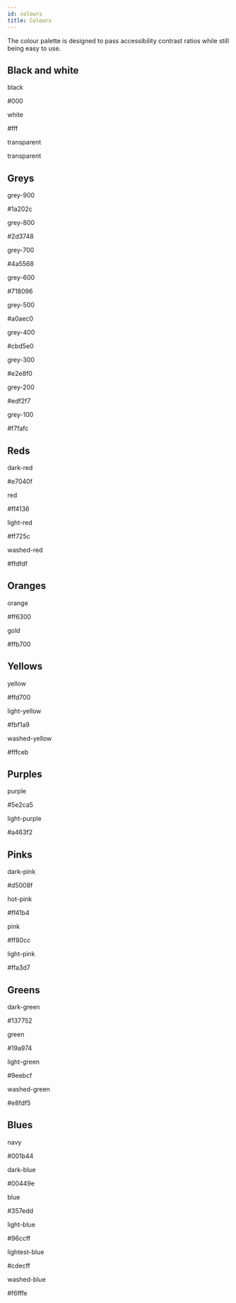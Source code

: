 ```yaml
---
id: colours
title: Colours
---
```


The colour palette is designed to pass accessibility contrast ratios while still being easy to use.

<h2 class="sk-mb-0">Black and white</h2>
<div class="colour-container">
  <div class="sk-flex sk-flex-items-center sk-w-half sk-w-third--lg sk-ph-4 sk-pt-6 sk-pb-6 height-8 sk-mv-6">
    <div class="cb-height-width sk-br-4 sk-bg-black"></div>
    <div class="sk-ml-4">
      <p class="sk-font-size-6 sk-bold sk-lh-default sk-grey-600 sk-mb-0">black</p>
        <p class="sk-block sk-font-size-6 sk-fon sk-normal sk-lh-default sk-grey-600 sk-mb-0">#000</p>
    </div>
  </div>
  <div class="sk-flex sk-flex-items-center sk-w-half sk-w-third--lg sk-ph-4 sk-pt-6 sk-pb-6 height-8 sk-mv-6">
    <div class="cb-height-width sk-br-4 sk-bg-white"></div>
    <div class="sk-ml-4">
      <p class="sk-font-size-6 sk-bold sk-lh-default sk-grey-600 sk-mb-0">white</p>
        <p class="sk-block sk-font-size-6 sk-fon sk-normal sk-lh-default sk-grey-600 sk-mb-0">#fff</p>
    </div>
  </div>
  <div class="sk-flex sk-flex-items-center sk-w-half sk-w-third--lg sk-ph-4 sk-pt-6 sk-pb-6 height-8 sk-mv-6">
    <div class="cb-height-width sk-br-4 sk-bg-transparent"></div>
    <div class="sk-ml-4">
      <p class="sk-font-size-6 sk-bold sk-lh-default sk-grey-600 sk-mb-0">transparent</p>
        <p class="sk-block sk-font-size-6 sk-fon sk-normal sk-lh-default sk-grey-600 sk-mb-0">transparent</p>
    </div>
  </div>
  </div>
  <h2>Greys</h2>
<div class="colour-container">
  <div class="sk-flex sk-flex-items-center sk-w-half sk-w-third--lg sk-ph-4 sk-pt-6 sk-pb-6 height-8 sk-mv-6">
    <div class="cb-height-width sk-br-4 sk-bg-grey-900"></div>
    <div class="sk-ml-4">
      <p class="sk-font-size-6 sk-bold sk-lh-default sk-grey-600 sk-mb-0">grey-900</p>
        <p class="sk-block sk-font-size-6 sk-fon sk-normal sk-lh-default sk-grey-600 sk-mb-0">#1a202c</p>
    </div>
  </div>
    <div class="sk-flex sk-flex-items-center sk-w-half sk-w-third--lg sk-ph-4 sk-pt-6 sk-pb-6 height-8 sk-mv-6">
    <div class="cb-height-width sk-br-4 sk-bg-grey-800"></div>
    <div class="sk-ml-4">
      <p class="sk-font-size-6 sk-bold sk-lh-default sk-grey-600 sk-mb-0">grey-800</p>
        <p class="sk-block sk-font-size-6 sk-fon sk-normal sk-lh-default sk-grey-600 sk-mb-0">#2d3748</p>
    </div>
  </div>
    <div class="sk-flex sk-flex-items-center sk-w-half sk-w-third--lg sk-ph-4 sk-pt-6 sk-pb-6 height-8 sk-mv-6">
    <div class="cb-height-width sk-br-4 sk-bg-grey-700"></div>
    <div class="sk-ml-4">
      <p class="sk-font-size-6 sk-bold sk-lh-default sk-grey-600 sk-mb-0">grey-700</p>
        <p class="sk-block sk-font-size-6 sk-fon sk-normal sk-lh-default sk-grey-600 sk-mb-0">#4a5568</p>
    </div>
  </div>
  <div class="sk-flex sk-flex-items-center sk-w-half sk-w-third--lg sk-ph-4 sk-pt-6 sk-pb-6 height-8 sk-mv-6">
    <div class="cb-height-width sk-br-4 sk-bg-grey-600"></div>
    <div class="sk-ml-4">
      <p class="sk-font-size-6 sk-bold sk-lh-default sk-grey-600 sk-mb-0">grey-600</p>
        <p class="sk-block sk-font-size-6 sk-fon sk-normal sk-lh-default sk-grey-600 sk-mb-0">#718096</p>
    </div>

  </div>
    <div class="sk-flex sk-flex-items-center sk-w-half sk-w-third--lg sk-ph-4 sk-pt-6 sk-pb-6 height-8 sk-mv-6">
    <div class="cb-height-width sk-br-4 sk-bg-grey-500"></div>
    <div class="sk-ml-4">
      <p class="sk-font-size-6 sk-bold sk-lh-default sk-grey-600 sk-mb-0">grey-500</p>
        <p class="sk-block sk-font-size-6 sk-fon sk-normal sk-lh-default sk-grey-600 sk-mb-0">#a0aec0</p>
    </div>
  </div>
  <div class="sk-flex sk-flex-items-center sk-w-half sk-w-third--lg sk-ph-4 sk-pt-6 sk-pb-6 height-8 sk-mv-6">
    <div class="cb-height-width sk-br-4 sk-bg-grey-400"></div>
    <div class="sk-ml-4">
      <p class="sk-font-size-6 sk-bold sk-lh-default sk-grey-600 sk-mb-0">grey-400</p>
        <p class="sk-block sk-font-size-6 sk-fon sk-normal sk-lh-default sk-grey-600 sk-mb-0">#cbd5e0</p>
    </div>
  </div>

  <div class="sk-flex sk-flex-items-center sk-w-half sk-w-third--lg sk-ph-4 sk-pt-6 sk-pb-6 height-8 sk-mv-6">
    <div class="cb-height-width sk-br-4 sk-bg-grey-300"></div>
    <div class="sk-ml-4">
      <p class="sk-font-size-6 sk-bold sk-lh-default sk-grey-600 sk-mb-0">grey-300</p>
        <p class="sk-block sk-font-size-6 sk-fon sk-normal sk-lh-default sk-grey-600 sk-mb-0">#e2e8f0</p>
    </div>
     </div>
<div class="sk-flex sk-flex-items-center sk-w-half sk-w-third--lg sk-ph-4 sk-pt-6 sk-pb-6 height-8 sk-mv-6">
    <div class="cb-height-width sk-br-4 sk-bg-grey-200"></div>
    <div class="sk-ml-4">
      <p class="sk-font-size-6 sk-bold sk-lh-default sk-grey-600 sk-mb-0">grey-200 </p>
        <p class="sk-block sk-font-size-6 sk-fon sk-normal sk-lh-default sk-grey-600 sk-mb-0">#edf2f7</p>
    </div>
  </div>
<div class="sk-flex sk-flex-items-center sk-w-half sk-w-third--lg sk-ph-4 sk-pt-6 sk-pb-6 height-8 sk-mv-6">
    <div class="cb-height-width sk-br-4 sk-bg-grey-100"></div>
    <div class="sk-ml-4">
      <p class="sk-font-size-6 sk-bold sk-lh-default sk-grey-600 sk-mb-0">grey-100</p>
        <p class="sk-block sk-font-size-6 sk-fon sk-normal sk-lh-default sk-grey-600 sk-mb-0">#f7fafc</p>
    </div>
  </div>
    </div>
    <h2>Reds</h2>
    <div class="colour-container">

  <div class="sk-flex sk-flex-items-center sk-w-half sk-w-third--lg sk-ph-4 sk-pt-6 sk-pb-6 height-8 sk-mv-6">
    <div class="cb-height-width sk-br-4 sk-bg-dark-red"></div>
    <div class="sk-ml-4">
      <p class="sk-font-size-6 sk-bold sk-lh-default sk-grey-600 sk-mb-0">dark-red</p>
        <p class="sk-block sk-font-size-6 sk-fon sk-normal sk-lh-default sk-grey-600 sk-mb-0">#e7040f</p>
    </div>
  </div>
  <div class="sk-flex sk-flex-items-center sk-w-half sk-w-third--lg sk-ph-4 sk-pt-6 sk-pb-6 height-8 sk-mv-6">
    <div class="cb-height-width sk-br-4 sk-bg-red"></div>
    <div class="sk-ml-4">
      <p class="sk-font-size-6 sk-bold sk-lh-default sk-grey-600 sk-mb-0">red</p>
        <p class="sk-block sk-font-size-6 sk-fon sk-normal sk-lh-default sk-grey-600 sk-mb-0">#ff4136</p>
    </div>
  </div>
  <div class="sk-flex sk-flex-items-center sk-w-half sk-w-third--lg sk-ph-4 sk-pt-6 sk-pb-6 height-8 sk-mv-6">
    <div class="cb-height-width sk-br-4 sk-bg-light-red"></div>
    <div class="sk-ml-4">
      <p class="sk-font-size-6 sk-bold sk-lh-default sk-grey-600 sk-mb-0">light-red</p>
        <p class="sk-block sk-font-size-6 sk-fon sk-normal sk-lh-default sk-grey-600 sk-mb-0">#ff725c</p>
    </div>
  </div>
  <div class="sk-flex sk-flex-items-center sk-w-half sk-w-third--lg sk-ph-4 sk-pt-6 sk-pb-6 height-8 sk-mv-6">
    <div class="cb-height-width sk-br-4 sk-bg-washed-red"></div>
    <div class="sk-ml-4">
      <p class="sk-font-size-6 sk-bold sk-lh-default sk-grey-600 sk-mb-0">washed-red</p>
        <p class="sk-block sk-font-size-6 sk-fon sk-normal sk-lh-default sk-grey-600 sk-mb-0">#ffdfdf</p>
    </div>
  </div>
  </div>
  <h2>Oranges</h2>
  <div class="colour-container">
  <div class="sk-flex sk-flex-items-center sk-w-half sk-w-third--lg sk-ph-4 sk-pt-6 sk-pb-6 height-8 sk-mv-6">
    <div class="cb-height-width sk-br-4 sk-bg-orange"></div>
    <div class="sk-ml-4">
      <p class="sk-font-size-6 sk-bold sk-lh-default sk-grey-600 sk-mb-0">orange</p>
        <p class="sk-block sk-font-size-6 sk-fon sk-normal sk-lh-default sk-grey-600 sk-mb-0">#ff6300</p>
    </div>
  </div>
  <div class="sk-flex sk-flex-items-center sk-w-half sk-w-third--lg sk-ph-4 sk-pt-6 sk-pb-6 height-8 sk-mv-6">
    <div class="cb-height-width sk-br-4 sk-bg-gold"></div>
    <div class="sk-ml-4">
      <p class="sk-font-size-6 sk-bold sk-lh-default sk-grey-600 sk-mb-0">gold</p>
        <p class="sk-block sk-font-size-6 sk-fon sk-normal sk-lh-default sk-grey-600 sk-mb-0">#ffb700</p>
    </div>
  </div>
  </div>
  <h2>Yellows</h2>
  <div class="colour-container">
  <div class="sk-flex sk-flex-items-center sk-w-half sk-w-third--lg sk-ph-4 sk-pt-6 sk-pb-6 height-8 sk-mv-6">
    <div class="cb-height-width sk-br-4 sk-bg-yellow"></div>
    <div class="sk-ml-4">
      <p class="sk-font-size-6 sk-bold sk-lh-default sk-grey-600 sk-mb-0">yellow</p>
        <p class="sk-block sk-font-size-6 sk-fon sk-normal sk-lh-default sk-grey-600 sk-mb-0">#ffd700</p>
    </div>
  </div>
  <div class="sk-flex sk-flex-items-center sk-w-half sk-w-third--lg sk-ph-4 sk-pt-6 sk-pb-6 height-8 sk-mv-6">
    <div class="cb-height-width sk-br-4 sk-bg-light-yellow"></div>
    <div class="sk-ml-4">
      <p class="sk-font-size-6 sk-bold sk-lh-default sk-grey-600 sk-mb-0">light-yellow</p>
        <p class="sk-block sk-font-size-6 sk-fon sk-normal sk-lh-default sk-grey-600 sk-mb-0">#fbf1a9</p>
    </div>
  </div>
  <div class="sk-flex sk-flex-items-center sk-w-half sk-w-third--lg sk-ph-4 sk-pt-6 sk-pb-6 height-8 sk-mv-6">
    <div class="cb-height-width sk-br-4 sk-bg-washed-yellow"></div>
    <div class="sk-ml-4">
      <p class="sk-font-size-6 sk-bold sk-lh-default sk-grey-600 sk-mb-0">washed-yellow</p>
        <p class="sk-block sk-font-size-6 sk-fon sk-normal sk-lh-default sk-grey-600 sk-mb-0">#fffceb</p>
    </div>
  </div>
  </div>
  <h2>Purples</h2>
  <div class="colour-container">
  <div class="sk-flex sk-flex-items-center sk-w-half sk-w-third--lg sk-ph-4 sk-pt-6 sk-pb-6 height-8 sk-mv-6">
    <div class="cb-height-width sk-br-4 sk-bg-purple"></div>
    <div class="sk-ml-4">
      <p class="sk-font-size-6 sk-bold sk-lh-default sk-grey-600 sk-mb-0">purple</p>
        <p class="sk-block sk-font-size-6 sk-fon sk-normal sk-lh-default sk-grey-600 sk-mb-0">#5e2ca5</p>
    </div>
  </div>
  <div class="sk-flex sk-flex-items-center sk-w-half sk-w-third--lg sk-ph-4 sk-pt-6 sk-pb-6 height-8 sk-mv-6">
    <div class="cb-height-width sk-br-4 sk-bg-light-purple"></div>
    <div class="sk-ml-4">
      <p class="sk-font-size-6 sk-bold sk-lh-default sk-grey-600 sk-mb-0">light-purple</p>
        <p class="sk-block sk-font-size-6 sk-fon sk-normal sk-lh-default sk-grey-600 sk-mb-0">#a463f2</p>
    </div>
  </div>
   </div>
  <h2>Pinks</h2>
  <div class="colour-container">
  <div class="sk-flex sk-flex-items-center sk-w-half sk-w-third--lg sk-ph-4 sk-pt-6 sk-pb-6 height-8 sk-mv-6">
    <div class="cb-height-width sk-br-4 sk-bg-dark-pink"></div>
    <div class="sk-ml-4">
      <p class="sk-font-size-6 sk-bold sk-lh-default sk-grey-600 sk-mb-0">dark-pink</p>
        <p class="sk-block sk-font-size-6 sk-fon sk-normal sk-lh-default sk-grey-600 sk-mb-0">#d5008f</p>
    </div>
  </div>
  <div class="sk-flex sk-flex-items-center sk-w-half sk-w-third--lg sk-ph-4 sk-pt-6 sk-pb-6 height-8 sk-mv-6">
    <div class="cb-height-width sk-br-4 sk-bg-hot-pink"></div>
    <div class="sk-ml-4">
      <p class="sk-font-size-6 sk-bold sk-lh-default sk-grey-600 sk-mb-0">hot-pink</p>
        <p class="sk-block sk-font-size-6 sk-fon sk-normal sk-lh-default sk-grey-600 sk-mb-0">#ff41b4</p>
    </div>
  </div>
  <div class="sk-flex sk-flex-items-center sk-w-half sk-w-third--lg sk-ph-4 sk-pt-6 sk-pb-6 height-8 sk-mv-6">
    <div class="cb-height-width sk-br-4 sk-bg-pink"></div>
    <div class="sk-ml-4">
      <p class="sk-font-size-6 sk-bold sk-lh-default sk-grey-600 sk-mb-0">pink</p>
        <p class="sk-block sk-font-size-6 sk-fon sk-normal sk-lh-default sk-grey-600 sk-mb-0">#ff80cc</p>
    </div>
  </div>
  <div class="sk-flex sk-flex-items-center sk-w-half sk-w-third--lg sk-ph-4 sk-pt-6 sk-pb-6 height-8 sk-mv-6">
    <div class="cb-height-width sk-br-4 sk-bg-light-pink"></div>
    <div class="sk-ml-4">
      <p class="sk-font-size-6 sk-bold sk-lh-default sk-grey-600 sk-mb-0">light-pink</p>
        <p class="sk-block sk-font-size-6 sk-fon sk-normal sk-lh-default sk-grey-600 sk-mb-0">#ffa3d7</p>
    </div>
  </div>
   </div>
  <h2>Greens</h2>
  <div class="colour-container">
  <div class="sk-flex sk-flex-items-center sk-w-half sk-w-third--lg sk-ph-4 sk-pt-6 sk-pb-6 height-8 sk-mv-6">
    <div class="cb-height-width sk-br-4 sk-bg-dark-green"></div>
    <div class="sk-ml-4">
      <p class="sk-font-size-6 sk-bold sk-lh-default sk-grey-600 sk-mb-0">dark-green</p>
        <p class="sk-block sk-font-size-6 sk-fon sk-normal sk-lh-default sk-grey-600 sk-mb-0">#137752</p>
    </div>
  </div>
  <div class="sk-flex sk-flex-items-center sk-w-half sk-w-third--lg sk-ph-4 sk-pt-6 sk-pb-6 height-8 sk-mv-6">
    <div class="cb-height-width sk-br-4 sk-bg-green"></div>
    <div class="sk-ml-4">
      <p class="sk-font-size-6 sk-bold sk-lh-default sk-grey-600 sk-mb-0">green</p>
        <p class="sk-block sk-font-size-6 sk-fon sk-normal sk-lh-default sk-grey-600 sk-mb-0">#19a974</p>
    </div>
  </div>
  <div class="sk-flex sk-flex-items-center sk-w-half sk-w-third--lg sk-ph-4 sk-pt-6 sk-pb-6 height-8 sk-mv-6">
    <div class="cb-height-width sk-br-4 sk-bg-light-green"></div>
    <div class="sk-ml-4">
      <p class="sk-font-size-6 sk-bold sk-lh-default sk-grey-600 sk-mb-0">light-green</p>
        <p class="sk-block sk-font-size-6 sk-fon sk-normal sk-lh-default sk-grey-600 sk-mb-0">#9eebcf</p>
    </div>
  </div>
  <div class="sk-flex sk-flex-items-center sk-w-half sk-w-third--lg sk-ph-4 sk-pt-6 sk-pb-6 height-8 sk-mv-6">
    <div class="cb-height-width sk-br-4 sk-bg-washed-green"></div>
    <div class="sk-ml-4">
      <p class="sk-font-size-6 sk-bold sk-lh-default sk-grey-600 sk-mb-0">washed-green</p>
        <p class="sk-block sk-font-size-6 sk-fon sk-normal sk-lh-default sk-grey-600 sk-mb-0">#e8fdf5</p>
    </div>
  </div>
   </div>
  <h2>Blues</h2>
  <div class="colour-container">
  <div class="sk-flex sk-flex-items-center sk-w-half sk-w-third--lg sk-ph-4 sk-pt-6 sk-pb-6 height-8 sk-mv-6">
    <div class="cb-height-width sk-br-4 sk-bg-navy"></div>
    <div class="sk-ml-4">
      <p class="sk-font-size-6 sk-bold sk-lh-default sk-grey-600 sk-mb-0">navy</p>
        <p class="sk-block sk-font-size-6 sk-fon sk-normal sk-lh-default sk-grey-600 sk-mb-0">#001b44</p>
    </div>
  </div>
  <div class="sk-flex sk-flex-items-center sk-w-half sk-w-third--lg sk-ph-4 sk-pt-6 sk-pb-6 height-8 sk-mv-6">
    <div class="cb-height-width sk-br-4 sk-bg-dark-blue"></div>
    <div class="sk-ml-4">
      <p class="sk-font-size-6 sk-bold sk-lh-default sk-grey-600 sk-mb-0">dark-blue</p>
        <p class="sk-block sk-font-size-6 sk-fon sk-normal sk-lh-default sk-grey-600 sk-mb-0">#00449e</p>
    </div>
  </div>
  <div class="sk-flex sk-flex-items-center sk-w-half sk-w-third--lg sk-ph-4 sk-pt-6 sk-pb-6 height-8 sk-mv-6">
    <div class="cb-height-width sk-br-4 sk-bg-blue"></div>
    <div class="sk-ml-4">
      <p class="sk-font-size-6 sk-bold sk-lh-default sk-grey-600 sk-mb-0">blue</p>
        <p class="sk-block sk-font-size-6 sk-fon sk-normal sk-lh-default sk-grey-600 sk-mb-0">#357edd</p>
    </div>
  </div>
  <div class="sk-flex sk-flex-items-center sk-w-half sk-w-third--lg sk-ph-4 sk-pt-6 sk-pb-6 height-8 sk-mv-6">
    <div class="cb-height-width sk-br-4 sk-bg-light-blue"></div>
    <div class="sk-ml-4">
      <p class="sk-font-size-6 sk-bold sk-lh-default sk-grey-600 sk-mb-0">light-blue</p>
        <p class="sk-block sk-font-size-6 sk-fon sk-normal sk-lh-default sk-grey-600 sk-mb-0">#96ccff</p>
    </div>
  </div>
  <div class="sk-flex sk-flex-items-center sk-w-half sk-w-third--lg sk-ph-4 sk-pt-6 sk-pb-6 height-8 sk-mv-6">
    <div class="cb-height-width sk-br-4 sk-bg-lightest-blue"></div>
    <div class="sk-ml-4">
      <p class="sk-font-size-6 sk-bold sk-lh-default sk-grey-600 sk-mb-0">lightest-blue</p>
        <p class="sk-block sk-font-size-6 sk-fon sk-normal sk-lh-default sk-grey-600 sk-mb-0">#cdecff</p>
    </div>
  </div>
  <div class="sk-flex sk-flex-items-center sk-w-half sk-w-third--lg sk-ph-4 sk-pt-6 sk-pb-6 height-8 sk-mv-6">
    <div class="cb-height-width sk-br-4 sk-bg-washed-blue"></div>
    <div class="sk-ml-4">
      <p class="sk-font-size-6 sk-bold sk-lh-default sk-grey-600 sk-mb-0">washed-blue</p>
        <p class="sk-block sk-font-size-6 sk-fon sk-normal sk-lh-default sk-grey-600 sk-mb-0">#f6fffe</p>
    </div>
  </div>
</div>
